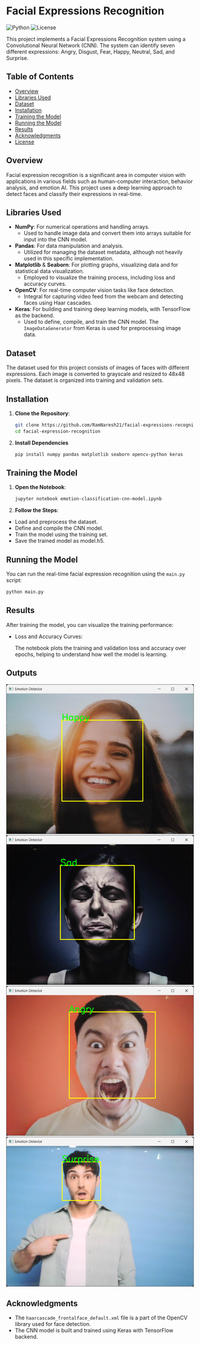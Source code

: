 # Facial Expressions Recognition

![Python](https://img.shields.io/badge/Python-3.7%2B-blue)
![License](https://img.shields.io/badge/License-MIT-green)

This project implements a Facial Expressions Recognition system using a Convolutional Neural Network (CNN). The system can identify seven different expressions: Angry, Disgust, Fear, Happy, Neutral, Sad, and Surprise.

## Table of Contents

- [Overview](#overview)
- [Libraries Used](#libraries-used)
- [Dataset](#dataset)
- [Installation](#installation)
- [Training the Model](#training-the-model)
- [Running the Model](#running-the-model)
- [Results](#results)
- [Acknowledgments](#acknowledgments)
- [License](#license)

## Overview

Facial expression recognition is a significant area in computer vision with applications in various fields such as human-computer interaction, behavior analysis, and emotion AI. This project uses a deep learning approach to detect faces and classify their expressions in real-time.

## Libraries Used

- **NumPy**: For numerical operations and handling arrays.
    - Used to handle image data and convert them into arrays suitable for input into the CNN model.
- **Pandas**: For data manipulation and analysis.
    - Utilized for managing the dataset metadata, although not heavily used in this specific implementation.
- **Matplotlib** & **Seaborn**: For plotting graphs, visualizing data and for statistical data visualization.
    - Employed to visualize the training process, including loss and accuracy curves.
- **OpenCV**: For real-time computer vision tasks like face detection.
    - Integral for capturing video feed from the webcam and detecting faces using Haar cascades.
- **Keras**: For building and training deep learning models, with TensorFlow as the backend.
    - Used to define, compile, and train the CNN model. The `ImageDataGenerator` from Keras is used for preprocessing image data.

## Dataset

The dataset used for this project consists of images of faces with different expressions. Each image is converted to grayscale and resized to 48x48 pixels. The dataset is organized into training and validation sets.

## Installation

1. **Clone the Repository**:

    ```bash
    git clone https://github.com/RamNaresh21/facial-expressions-recognition.git
    cd facial-expression-recognition
    ```

2. **Install Dependencies**

    ```bash
    pip install numpy pandas matplotlib seaborn opencv-python keras
    ```

## Training the Model

1. **Open the Notebook**:

    ```bash
    jupyter notebook emotion-classification-cnn-model.ipynb
    ```

2. **Follow the Steps**:
- Load and preprocess the dataset.
- Define and compile the CNN model.
- Train the model using the training set.
- Save the trained model as model.h5.

## Running the Model

You can run the real-time facial expression recognition using the `main.py` script:

   ```bash
   python main.py
   ```

## Results

After training the model, you can visualize the training performance:

- Loss and Accuracy Curves:

    The notebook plots the training and validation loss and accuracy over epochs, helping to understand how well the model is learning.

## Outputs

![Happy Face](screenshots/happy_face.png)
![Sad Face](screenshots/sad_face.png)
![Angry Face](screenshots/angry_face.png)
![Surprise Face](screenshots/surprise_face.png)

## Acknowledgments

- The `haarcascade_frontalface_default.xml` file is a part of the OpenCV library used for face detection.
- The CNN model is built and trained using Keras with TensorFlow backend.
